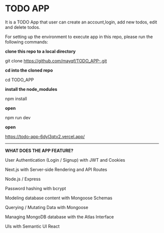 # TODO APP

It is a TODO App that user can create an account,login, add new todos, edit and delete todos.

For setting up the environment to execute app in this repo, please run the following commands:

**clone this repo to a local directory**

git clone https://github.com/mayqf/TODO_APP-.git

**cd into the cloned repo**

cd TODO_APP

**install the node_modules**

npm install

**open**

npm run dev

**open**

https://todo-app-6dyl3qtv2.vercel.app/


---


**WHAT DOES THE APP FEATURE?**

User Authentication (Login / Signup) with JWT and Cookies

Next.js with Server-side Rendering and API Routes

Node.js / Express 

Password hashing with bcrypt

Modeling database content with Mongoose Schemas

Querying / Mutating Data with Mongoose

Managing MongoDB database with the Atlas Interface

UIs with Semantic UI React






